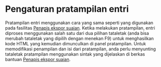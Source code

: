 Pengaturan pratampilan entri
============================

Pratampilan entri menggunakan cara yang sama seperti yang digunakan pada fasilitas [Penapis ekspor suaian](CustomExports.html). Ketika melakukan pratampilan, entri diproses menggunakan salah satu dari dua pilihan tataletak (anda bisa merubah tataletak yang dipilih dengan menekan F9) untuk menghasilkan kode HTML yang kemudian dimunculkan di panel pratampilan. Untuk memodifikasi penampilan dan isi dari pratampilan, anda perlu menyunting tataletak pratampilan menggunakan sintak yang dijelaskan di berkas bantuan [Penapis ekspor suaian](CustomExports.html).
